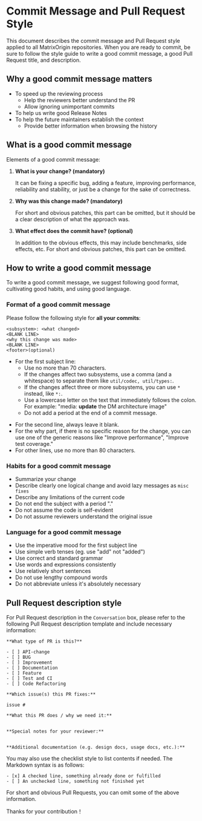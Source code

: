 # Commit Message and Pull Request Style

This document describes the commit message and Pull Request style applied to all MatrixOrigin repositories. When you are ready to commit, be sure to follow the style guide to write a good commit message, a good Pull Request title, and description.

## Why a good commit message matters

- To speed up the reviewing process
    - Help the reviewers better understand the PR
    - Allow ignoring unimportant commits
- To help us write good Release Notes
- To help the future maintainers establish the context
    - Provide better information when browsing the history

## What is a good commit message

Elements of a good commit message:

1. **What is your change? (mandatory)**

    It can be fixing a specific bug, adding a feature, improving performance, reliability and stability, or just be a change for the sake of correctness.

2. **Why was this change made? (mandatory)**

    For short and obvious patches, this part can be omitted, but it should be a clear description of what the approach was.

3. **What effect does the commit have? (optional)**

    In addition to the obvious effects, this may include benchmarks, side effects, etc. For short and obvious patches, this part can be omitted.

## How to write a good commit message

To write a good commit message, we suggest following good format, cultivating good habits, and using good language.

### Format of a good commit message

Please follow the following style for **all your commits**:

```
<subsystem>: <what changed>
<BLANK LINE>
<why this change was made>
<BLANK LINE>
<footer>(optional)
```

+ For the first subject line:
    - Use no more than 70 characters.
    - If the changes affect two subsystems, use a comma (and a whitespace) to separate them like `util/codec, util/types:`.
    - If the changes affect three or more subsystems, you can use `*` instead, like `*:`.
    - Use a lowercase letter on the text that immediately follows the colon. For example: "media: **update** the DM architecture image"
    - Do not add a period at the end of a commit message.

- For the second line, always leave it blank.
- For the why part, if there is no specific reason for the change, you can use one of the generic reasons like "Improve performance", "Improve test coverage."
- For other lines, use no more than 80 characters.

### Habits for a good commit message

- Summarize your change
- Describe clearly one logical change and avoid lazy messages as `misc fixes`
- Describe any limitations of the current code
- Do not end the subject with a period "."
- Do not assume the code is self-evident
- Do not assume reviewers understand the original issue

### Language for a good commit message

- Use the imperative mood for the first subject line
- Use simple verb tenses (eg. use "add" not "added")
- Use correct and standard grammar
- Use words and expressions consistently
- Use relatively short sentences
- Do not use lengthy compound words
- Do not abbreviate unless it's absolutely necessary

## Pull Request description style

For Pull Request description in the `Conversation` box, please refer to the following Pull Request description template and include necessary information:

```
**What type of PR is this?**

- [ ] API-change
- [ ] BUG
- [ ] Improvement
- [ ] Documentation
- [ ] Feature
- [ ] Test and CI
- [ ] Code Refactoring

**Which issue(s) this PR fixes:**

issue #

**What this PR does / why we need it:**


**Special notes for your reviewer:**


**Additional documentation (e.g. design docs, usage docs, etc.):**

```

You may also use the checklist style to list contents if needed. The Markdown syntax is as follows:

```
- [x] A checked line, something already done or fulfilled
- [ ] An unchecked line, something not finished yet
```

For short and obvious Pull Requests, you can omit some of the above information.

Thanks for your contribution！